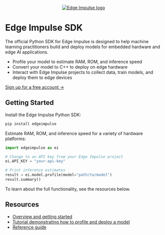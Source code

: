<p align="center">
    <a href="https://www.edgeimpulse.com/"><img src="https://events.edgeimpulse.com/hs-fs/hubfs/Edge%20Impulse%20Full%20Logo_RGB.png?width=1817&name=Edge%20Impulse%20Full%20Logo_RGB.png?raw=true" alt="Edge Impulse logo"/></a>
</p>

# Edge Impulse SDK

The official Python SDK for Edge Impulse is designed to help machine learning practitioners build and deploy models for embedded hardware and edge AI applications.

 * Profile your model to estimate RAM, ROM, and inference speed
 * Convert your model to C++ to deploy on edge hardware
 * Interact with Edge Impulse projects to collect data, train models, and deploy them to edge devices

[Sign up for a free account →](https://studio.edgeimpulse.com/signup)

## Getting Started

Install the Edge Impulse Python SDK:

```sh
pip install edgeimpulse
```

Estimate RAM, ROM, and inference speed for a variety of hardware platforms:

```python
import edgeimpulse as ei

# Change to an API key from your Edge Impulse project
ei.API_KEY = "your-api-key"

# Print inference estimates
result = ei.model.profile(model="path/to/model")
result.summary()
```

To learn about the full functionality, see the resources below.

## Resources

* [Overview and getting started](https://docs.edgeimpulse.com/docs/edge-impulse-python-sdk/overview)
* [Tutorial demonstrating how to profile and deploy a model](https://docs.edgeimpulse.com/docs/edge-impulse-python-sdk/01-python-sdk-with-tf-keras)
* [Reference guide](https://docs.edgeimpulse.com/reference/python-sdk/edgeimpulse)
